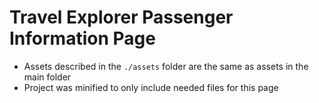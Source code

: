 # Travel Explorer Passenger Information Page

- Assets described in the `./assets` folder are the same as assets in the main folder
- Project was minified to only include needed files for this page
